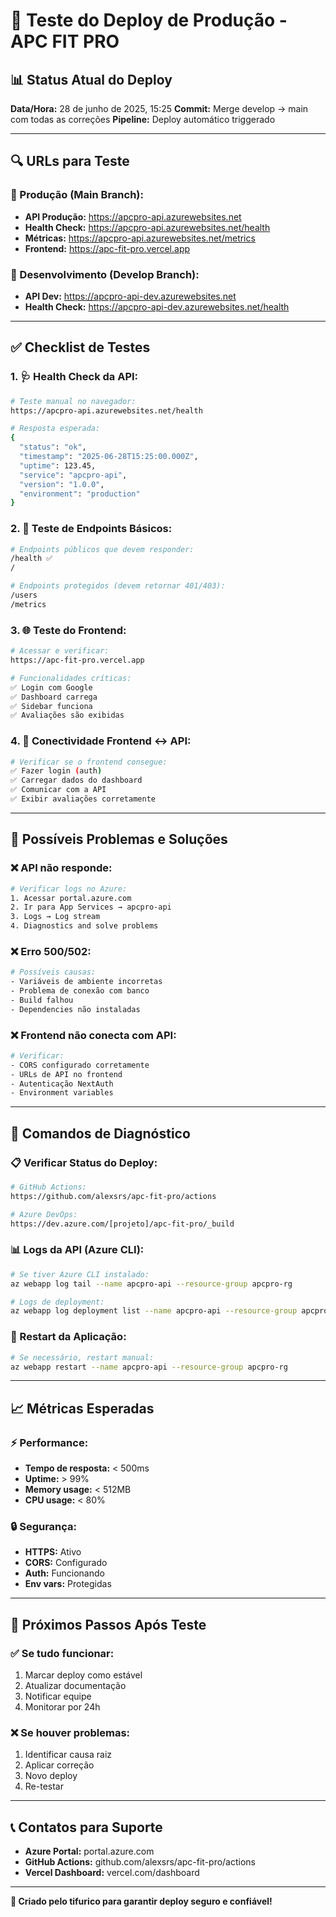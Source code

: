 # 🧪 Teste do Deploy de Produção - APC FIT PRO

## 📊 Status Atual do Deploy

**Data/Hora:** 28 de junho de 2025, 15:25
**Commit:** Merge develop → main com todas as correções
**Pipeline:** Deploy automático triggerado

---

## 🔍 URLs para Teste

### **🎯 Produção (Main Branch):**
- **API Produção:** https://apcpro-api.azurewebsites.net
- **Health Check:** https://apcpro-api.azurewebsites.net/health  
- **Métricas:** https://apcpro-api.azurewebsites.net/metrics
- **Frontend:** https://apc-fit-pro.vercel.app

### **🚀 Desenvolvimento (Develop Branch):**
- **API Dev:** https://apcpro-api-dev.azurewebsites.net
- **Health Check:** https://apcpro-api-dev.azurewebsites.net/health

---

## ✅ Checklist de Testes

### **1. 🩺 Health Check da API:**
```bash
# Teste manual no navegador:
https://apcpro-api.azurewebsites.net/health

# Resposta esperada:
{
  "status": "ok",
  "timestamp": "2025-06-28T15:25:00.000Z",
  "uptime": 123.45,
  "service": "apcpro-api",
  "version": "1.0.0",
  "environment": "production"
}
```

### **2. 🔐 Teste de Endpoints Básicos:**
```bash
# Endpoints públicos que devem responder:
/health ✅
/

# Endpoints protegidos (devem retornar 401/403):
/users
/metrics
```

### **3. 🌐 Teste do Frontend:**
```bash
# Acessar e verificar:
https://apc-fit-pro.vercel.app

# Funcionalidades críticas:
✅ Login com Google
✅ Dashboard carrega
✅ Sidebar funciona
✅ Avaliações são exibidas
```

### **4. 🔗 Conectividade Frontend ↔ API:**
```bash
# Verificar se o frontend consegue:
✅ Fazer login (auth)
✅ Carregar dados do dashboard
✅ Comunicar com a API
✅ Exibir avaliações corretamente
```

---

## 🚨 Possíveis Problemas e Soluções

### **❌ API não responde:**
```bash
# Verificar logs no Azure:
1. Acessar portal.azure.com
2. Ir para App Services → apcpro-api
3. Logs → Log stream
4. Diagnostics and solve problems
```

### **❌ Erro 500/502:**
```bash
# Possíveis causas:
- Variáveis de ambiente incorretas
- Problema de conexão com banco
- Build falhou
- Dependencies não instaladas
```

### **❌ Frontend não conecta com API:**
```bash
# Verificar:
- CORS configurado corretamente
- URLs de API no frontend
- Autenticação NextAuth
- Environment variables
```

---

## 🔧 Comandos de Diagnóstico

### **📋 Verificar Status do Deploy:**
```bash
# GitHub Actions:
https://github.com/alexsrs/apc-fit-pro/actions

# Azure DevOps:
https://dev.azure.com/[projeto]/apc-fit-pro/_build
```

### **📊 Logs da API (Azure CLI):**
```bash
# Se tiver Azure CLI instalado:
az webapp log tail --name apcpro-api --resource-group apcpro-rg

# Logs de deployment:
az webapp log deployment list --name apcpro-api --resource-group apcpro-rg
```

### **🔄 Restart da Aplicação:**
```bash
# Se necessário, restart manual:
az webapp restart --name apcpro-api --resource-group apcpro-rg
```

---

## 📈 Métricas Esperadas

### **⚡ Performance:**
- **Tempo de resposta:** < 500ms
- **Uptime:** > 99%
- **Memory usage:** < 512MB
- **CPU usage:** < 80%

### **🔒 Segurança:**
- **HTTPS:** Ativo
- **CORS:** Configurado
- **Auth:** Funcionando
- **Env vars:** Protegidas

---

## 🎯 Próximos Passos Após Teste

### **✅ Se tudo funcionar:**
1. Marcar deploy como estável
2. Atualizar documentação
3. Notificar equipe
4. Monitorar por 24h

### **❌ Se houver problemas:**
1. Identificar causa raiz
2. Aplicar correção
3. Novo deploy
4. Re-testar

---

## 📞 Contatos para Suporte

- **Azure Portal:** portal.azure.com
- **GitHub Actions:** github.com/alexsrs/apc-fit-pro/actions
- **Vercel Dashboard:** vercel.com/dashboard

---

**🤖 Criado pelo tifurico para garantir deploy seguro e confiável!**
